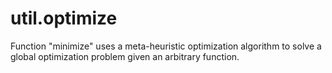 # util.optimize

Function "minimize" uses a meta-heuristic optimization algorithm to solve a global optimization problem given an arbitrary function.

